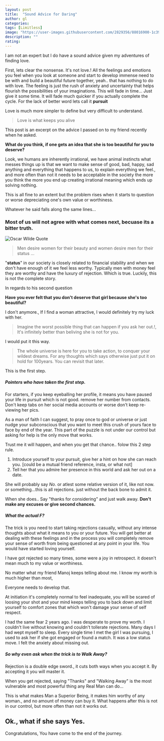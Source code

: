 ```yaml
---
layout: post
title:  "Sound Advice for Daring"
author: gl
categories:
tags: [Limitless]
image: "https://user-images.githubusercontent.com/2829356/88016900-1c390380-cb42-11ea-852f-c8238bac40c5.png"
description: ""
rating: 
---
```


I am not an expert but I do have a sound advice given my adventures of finding love.

First, lets clear the nonsense. It's not love.!
All the feelings and emotions you feel when you look at someone and start to develop immense need to be with and build a beautiful future together, yeah.. that has nothing to do with love.
The feeling is just the rush of anxiety and uncertainty that helps flourish the possibilities of your imaginations.
This will fade in time... Just give it some time. It will fade much quicker if you actually complete the cycle.
For the lack of better word lets call it **pursuit**

Love is much more simpler to define but very difficult to understand.
> Love is what keeps you alive

This post is an excerpt on the advice I passed on to my friend recently when he asked.

**What do you think, if one gets an idea that she is too beautiful for you to deserve?**

Look, we humans are inherently irrational, we have animal instincts what messes things up is that we want to make sense of good, bad, happy, sad anything and everything that happens to us, to explain everything we feel., and more often than not it needs to be acceptable in the society the more you think the more you end up creating irrational meaning which ends up solving nothing.

This is all fine to an extent but the problem rises when it starts to question or worse depreciating one's own value or worthiness.

Whatever he said falls along the same lines...

### Most of us will not agree with what comes next, becuase its a bitter truth.

![Oscar Wilde Quote](https://user-images.githubusercontent.com/2829356/88017956-5f947180-cb44-11ea-8026-ba013389cad1.png)

> Men desire women for their beauty and women desire men for their status ...

"**status**" in our society is closely related to financial stability and when we don't have enough of it we feel less worthy. Typically men with money feel they are worthy and have the luxury of rejection.
Which is true.
Luckily, this is not the complete story.

In regards to his second question

**Have you ever felt that you don't deserve that girl because she's too beautiful?**

I don't anymore., If I find a woman attractive, I would definitely try my luck with her.

> Imagine the worst possible thing that can happen if you ask her out.!, It's infinitely better than beliving she is not for you.

I would put it this way.

>The whole universe is here for you to take action, to conquer your wildest dreams. For any thoughts which says otherwise just put it on hold for 100years. You can revisit that later.

This is the first step.

##### Pointers who have taken the first step.
For starters,
if you keep eyeballing her profile, it means you have paused your life in pursuit which is not good. remove her number from contacts. Don't keep tabs on her social media accounts or worse don't keep re-viewing her pics.

As a man of faith I can suggest, to pray once to god or universe or just nudge your subconscious that you want to meet this crush of yours face to face by end of the year. This part of the puzzle is not under our control but asking for help is the only move that works.

Trust me it will happen, and when you get that chance.. folow this 2 step rule.

1. Introduce yourself to your pursuit, give her a hint on how she can reach you. [could be a mutual friend reference, insta, or what not]
2. Tell her that you admire her presence in this world and ask her out on a date.

She will probably say *No*. or atlest some relative version of it, like not now. or something...this is all rejections. just without the back bone to admit it.

When she does.. Say "thanks for considering" and just walk away. **Don't make any excuses or give second chances.**

##### What the actual F?
The trick is you need to start taking rejections casually, without any intense thoughts about what it means to you or your future. You will get better at dealing with these feelings and in the process you will completely remove your sense of worth from being questioned at any point in your life.
You would have started loving yourself.

I have got rejected so many times, some were a joy in retrospect. it doesn't mean much to my value or worthiness.

No matter what my friend Manoj keeps telling about me. I know my worth is much higher than most,

Everyone needs to develop that.

At initiation it's completely normal to feel inadequate, you will be scared of loosing your shot and your mind keeps telling you to back down and limit yourself to comfort zones that which won't damage your sense of self respect.

I had the same fear 2 years ago. I was desperate to prove my worth. I couldn't live without knowing and couldn't tollerate rejections. Many days I had wept myself to sleep. Every single time I met the girl I was pursuing, I used to ask her if she got engaged or found a match.
It was a low status move. I felt the anxiety about missing out.


##### So why even ask when the trick is to Walk Away?
Rejection is a double edge sword., it cuts both ways when you accept it. By accepting it you will master it.

When you get rejected, saying "Thanks" and "Walking Away" is the most vulnerable and most powerful thing any Real Man can do...

This is what makes Man a Superior Being, it makes him worthy of any woman., and no amount of money can buy it. What happens after this is not in our control, but more often than not it works out.


## Ok., what if she says Yes.
Congratulations, You have come to the end of the journey.

